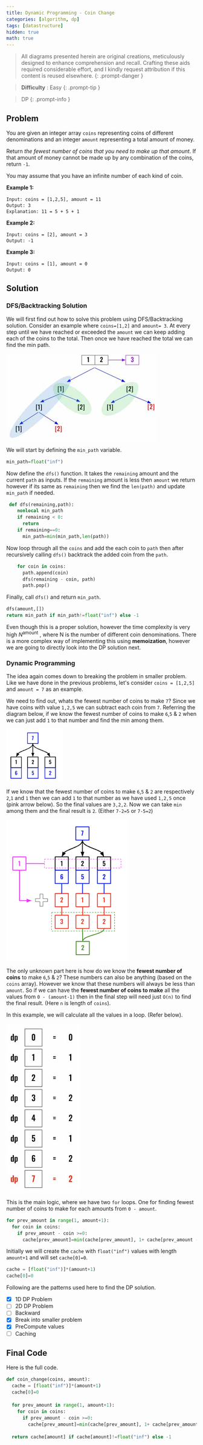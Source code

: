 ```yaml
---
title: Dynamic Programming - Coin Change
categories: [algorithm, dp]
tags: [datastructure]
hidden: true
math: true
---
```


> All diagrams presented herein are original creations, meticulously designed to enhance comprehension and recall. Crafting these aids required considerable effort, and I kindly request attribution if this content is reused elsewhere.
{: .prompt-danger }

> **Difficulty** :  Easy
{: .prompt-tip }

> DP
{: .prompt-info }

## Problem

You are given an integer array `coins` representing coins of different denominations and an integer `amount` representing a total amount of money.

Return *the fewest number of coins that you need to make up that amount*. If that amount of money cannot be made up by any combination of the coins, return `-1`.

You may assume that you have an infinite number of each kind of coin.

**Example 1:**

```
Input: coins = [1,2,5], amount = 11
Output: 3
Explanation: 11 = 5 + 5 + 1
```

**Example 2:**

```
Input: coins = [2], amount = 3
Output: -1
```

**Example 3:**

```
Input: coins = [1], amount = 0
Output: 0
```

## Solution

### DFS/Backtracking Solution

We will first find out how to solve this problem using DFS/Backtracking solution. Consider an example where `coins=[1,2]` and `amount= 3`. At every step until we have reached or exceeded the `amount` we can keep adding each of the coins to the total. Then once we have reached the total we can find the min path.

![image-20240521132214077](../assets/img/image-20240521132214077.jpg)

We will start by defining the `min_path` variable.

```python
min_path=float("inf")
```

Now define the `dfs()` function. It takes the `remaining` amount and the current `path` as inputs. If the `remaining` amount is less then `amount` we return however if its same as `remaining` then we find the `len(path)` and update `min_path` if needed.

```python
 def dfs(remaining,path):            
    nonlocal min_path            
    if remaining < 0:
      return
    if remaining==0:
      min_path=min(min_path,len(path))
```

Now loop through all the `coins` and add the each coin to `path` then after recursively calling `dfs()` backtrack the added coin from the `path`.

```python
    for coin in coins:
      path.append(coin)
      dfs(remaining - coin, path)
      path.pop()
```

Finally, call `dfs()` and return `min_path`.

```python
dfs(amount,[])                
return min_path if min_path!=float("inf") else -1
```

Even though this is a proper solution, however the time complexity is very high $N^{\text{amount}}$ , where N is the number of different coin denominations. There is a more complex way of implementing this using **memoization**, however we are going to directly look into the DP solution next.

### Dynamic Programming

The idea again comes down to breaking the problem in smaller problem. Like we have done in the previous problems, let's consider `coins = [1,2,5]` and `amount = 7` as an example.

We need to find out, whats the fewest number of coins to make `7`? Since we have coins with value `1,2,5` we can subtract each coin from `7`. Referring the diagram below, if we know the fewest number of coins to make `6`,`5` & `2` when we can just add `1` to that number and find the min among them.

![image-20240523003932307](../assets/img/image-20240523003932307.png)

If we know that the fewest number of coins to make `6`,`5` & `2` are respectively `2`,`1` and `1` then we can add `1` to that number as we have used `1,2,5` once (pink arrow below). So the final values are `3,2,2`. Now we can take `min` among them and the final result is `2`. (Either `7-2=5` or `7-5=2`)

![image-20240523012049505](../assets/img/image-20240523012049505.png)

The only unknown part here is how do we know the **fewest number of coins** to make `6`,`5` & `2`? These numbers can also be anything (based on the `coins` array). However we know that these numbers will always be less than `amount`. So if we can have the **fewest number of coins to make** all the values from `0 - (amount-1)` then in the final step will need just `O(n)` to find the final result. (Here `n` is length of `coins`).

In this example, we will calculate all the values in a loop. (Refer below).

![image-20240522011618513](../assets/img/image-20240522011618513.jpg)

This is the main logic, where we have two `for` loops. One for finding fewest number of coins to make for each amounts from  `0 - amount`.

```python
for prev_amount in range(1, amount+1):
  for coin in coins:
    if prev_amount - coin >=0:
      cache[prev_amount]=min(cache[prev_amount], 1+ cache[prev_amount - coin])
```

Initially we will create the `cache` with `float("inf")` values with length `amount+1` and will set `cache[0]=0`.

```python 
cache = [float("inf")]*(amount+1)
cache[0]=0
```

Following are the patterns used here to find the DP solution.

- [x] 1D DP Problem
- [ ] 2D DP Problem
- [ ] Backward 
- [x] Break into smaller problem
- [x] PreCompute values
- [ ] Caching

## Final Code

Here is the full code.

```python
def coin_change(coins, amount):
  cache = [float("inf")]*(amount+1)
  cache[0]=0
  
  for prev_amount in range(1, amount+1):
    for coin in coins:
      if prev_amount - coin >=0:
        cache[prev_amount]=min(cache[prev_amount], 1+ cache[prev_amount - coin])
        
  return cache[amount] if cache[amount]!=float("inf") else -1
```



